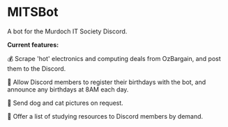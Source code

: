 # MITSBot
A bot for the Murdoch IT Society Discord.

**Current features:**

:moneybag: Scrape 'hot' electronics and computing deals from OzBargain, and post them to the Discord.

:birthday: Allow Discord members to register their birthdays with the bot, and announce any birthdays at 8AM each day.

:dog: Send dog and cat pictures on request.

:book: Offer a list of studying resources to Discord members by demand.
